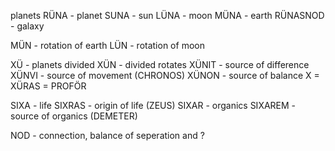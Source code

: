 planets
RÜNA - planet
SUNA - sun
LÜNA - moon
MÜNA - earth
RÜNASNOD - galaxy

MÜN - rotation of earth
LÜN - rotation of moon

XÜ - planets divided
XÜN - divided rotates
XÜNIT - source of difference
XÜNVI - source of movement    (CHRONOS)
XÜNON - source of balance
X = XÜRAS = PROFÖR

SIXA - life
SIXRAS - origin of life      (ZEUS)
SIXAR - organics
SIXAREM - source of organics (DEMETER)




NOD - connection, balance of seperation and ?